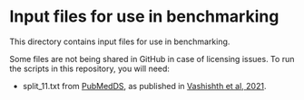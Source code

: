 # Input files for use in benchmarking

This directory contains input files for use in benchmarking.

Some files are not being shared in GitHub in case of licensing issues. To
run the scripts in this repository, you will need:
- split_11.txt from [PubMedDS](https://doi.org/10.5281/zenodo.5755155), as published
  in [Vashishth et al, 2021](https://doi.org/10.1016/j.jbi.2021.103880).
